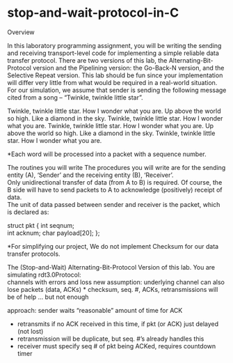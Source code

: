 # stop-and-wait-protocol-in-C

Overview 

In this laboratory programming assignment, you will be writing the sending and receiving transport-level code 
for implementing a simple reliable data transfer protocol. There are two versions of this lab, 
the Alternating-Bit-Protocol version and the Pipelining version: the Go-Back-N version, and the Selective Repeat version. 
This lab should be fun since your implementation will differ very little from what would be required in a real-world situation. 
For our simulation, we assume that sender is sending the following message cited from a song – “Twinkle, twinkle little star”.  


Twinkle, twinkle little star. 
How I wonder what you are. Up above the world so high. 
Like a diamond in the sky. 
Twinkle, twinkle little star. 
How I wonder what you are. 
Twinkle, twinkle little star. 
How I wonder what you are. Up above the world so high. 
Like a diamond in the sky. 
Twinkle, twinkle little star. 
How I wonder what you are. 

*Each word will be processed into a packet with a sequence number.
  
The routines you will write 
The procedures you will write are for the sending entity (A), ‘Sender’ and the receiving entity (B), ‘Receiver’.  
Only unidirectional transfer of data (from A to B) is required. Of course, the B side will have to send packets 
to A to acknowledge (positively) receipt of data.  
The unit of data passed between sender and receiver is the packet, which is declared as: 

struct pkt { 
   int seqnum;    
   int acknum; 
   char payload[20]; 
}; 

*For simplifying our project, We do not implement Checksum for our data transfer protocols. 



The (Stop-and-Wait) Alternating-Bit-Protocol Version of this lab. You are simulating rdt3.0Protocol:  
channels with errors and loss new assumption: underlying channel can also lose packets (data, ACKs) 
	* checksum, seq. #, ACKs, retransmissions will be of help … but not enough 

approach: sender waits “reasonable” amount of time for ACK  
* retransmits if no ACK received in this time, if pkt (or ACK) just delayed (not lost) 
* retransmission will be duplicate, but seq. #’s already handles this  
* receiver must specify seq # of pkt being ACKed, requires countdown timer 
